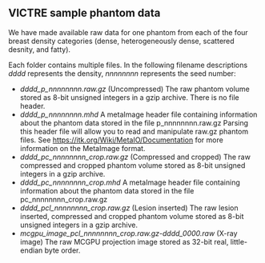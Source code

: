VICTRE sample phantom data
---------------------------

We have made available raw data for one phantom from each of the four breast density categories (dense, heterogeneously dense, scattered desnity, and fatty). 

Each folder contains multiple files. In the following filename descriptions *dddd* represents the density, *nnnnnnnn* represents the seed number:
- *dddd_p_nnnnnnnn.raw.gz* (Uncompressed) 
    The raw phantom volume stored as 8-bit unsigned integers in a gzip archive. There is no file header.
- *dddd_p_nnnnnnnn.mhd* 
    A metaImage header file containing information about the phantom data stored in the file p_nnnnnnnn.raw.gz Parsing this header file will allow you to read and manipulate raw.gz phantom files. See https://itk.org/Wiki/MetaIO/Documentation for more information on the MetaImage format.
- *dddd_pc_nnnnnnnn_crop.raw.gz* (Compressed and cropped)
    The raw compressed and cropped phantom volume stored as 8-bit unsigned integers in a gzip archive.
- *dddd_pc_nnnnnnnn_crop.mhd*
    A metaImage header file containing information about the phantom data stored in the file pc_nnnnnnnn_crop.raw.gz
- *dddd_pcl_nnnnnnnn_crop.raw.gz* (Lesion inserted)
    The raw lesion inserted, compressed and cropped phantom volume stored as 8-bit unsigned integers in a gzip archive.
- *mcgpu_image_pcl_nnnnnnnn_crop.raw.gz-dddd_0000.raw* (X-ray image)
    The raw MCGPU projection image stored as 32-bit real, little-endian byte order.
